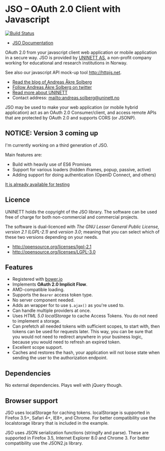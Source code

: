 # JSO – OAuth 2.0 Client with Javascript

[![Build Status](https://travis-ci.org/andreassolberg/jso.svg?branch=master)](https://travis-ci.org/andreassolberg/jso)

* [JSO Documentation](http://oauth.no/jso/)


OAuth 2.0 from your javascript client web application or mobile application in a secure way. JSO is provided by [UNINETT AS](http://www.uninett.no), a non-profit company working for educational and research institutions in Norway.

See also our javascript API mock-up tool <http://httpjs.net>.

* [Read the blog of Andreas Åkre Solberg](http://rnd.feide.no)
* [Follow Andreas Åkre Solberg on twitter](https://twitter.com/erlang)
* [Read more about UNINETT](http://uninett.no)
* Contact address: <mailto:andreas.solberg@uninett.no>


JSO may be used to make your web application (or mobile hybrid application) act as an OAuth 2.0 Consumer/client, and access remote APIs that are protected by OAuth 2.0 and supports CORS (or JSONP). 



## NOTICE: Version 3 coming up


I'm currently working on a third generation of JSO.

Main features are:

* Build with heavily use of ES6 Promises
* Support for various loaders (hidden iframes, popup, passive, active)
* Adding support for doing authentication (OpenID Connect, and others)


[It is already available for testing](http://oauth.no/jso)



## Licence


UNINETT holds the copyright of the JSO library. The software can be used free of charge for both non-commercial and commercial projects. 

The software is dual-licenced with *The GNU Lesser General Public License, version 2.1 (LGPL-2.1)* and *version 3.0*; meaning that you can select which of these two versions depending on your needs.

* <http://opensource.org/licenses/lgpl-2.1>
* <http://opensource.org/licenses/LGPL-3.0>


## Features

* Registered with [bower.io](http://bower.io)
* Implements **OAuth 2.0 Implicit Flow**.
* AMD-compatible loading.
* Supports the `Bearer` access token type.
* No server component needed.
* Adds an wrapper for to use `$.ajax()` as you're used to.
* Can handle multiple providers at once.
* Uses *HTML 5.0 localStorage* to cache Access Tokens. You do not need to implement a storage.
* Can prefetch all needed tokens with sufficient scopes, to start with, then tokens can be used for requests later. This way, you can be sure that you would not need to redirect anywhere in your business logic, because you would need to refresh an expired token.
* Excellent scope support. 
* Caches and restores the hash, your application will not loose state when sending the user to the authorization endpoint.

## Dependencies

No external dependencies. Plays well with jQuery though.


## Browser support

JSO uses localStorage for caching tokens. localStorage is supported in Firefox 3.5+, Safari 4+, IE8+, and Chrome. For better compatibility use the localstorage library that is included in the example.

JSO uses JSON serialization functions (stringify and parse). These are supported in Firefox 3.5, Internet Explorer 8.0 and Chrome 3. For better compatibility use the JSON2.js library.




